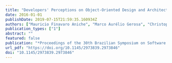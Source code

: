 ```yaml
---
title: "Developers' Perceptions on Object-Oriented Design and Architectural Roles"
date: 2016-01-01
publishDate: 2019-07-15T21:59:35.160934Z
authors: ["Mauricio Finavaro Aniche", "Marco Aurélio Gerosa", "Christoph Treude"]
publication_types: ["1"]
abstract: ""
featured: false
publication: "*Proceedings of the 30th Brazilian Symposium on Software Engineering, SBES 2016, Maringá, Brazil, September 19 - 23, 2016*"
url_pdf: "https://doi.org/10.1145/2973839.2973846"
doi: "10.1145/2973839.2973846"
---
```


